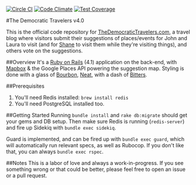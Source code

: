 [![Circle CI](https://circleci.com/gh/SeriouslyAwesome/democratictravelers.svg?style=svg)](https://circleci.com/gh/SeriouslyAwesome/democratictravelers)
[![Code Climate](https://codeclimate.com/github/SeriouslyAwesome/democratictravelers.png)](https://codeclimate.com/github/SeriouslyAwesome/democratictravelers)
[![Test Coverage](https://codeclimate.com/github/SeriouslyAwesome/democratictravelers/badges/coverage.svg)](https://codeclimate.com/github/SeriouslyAwesome/democratictravelers)

#The Democratic Travelers v4.0

This is the official code repository for [TheDemocraticTravelers.com](http://www.thedemocratictravelers.com), a travel blog where visitors submit their suggestions of places/events for John and Laura to visit (and for [Shane](https://github.com/shiftshane) to visit them while they're visiting things), and others vote on the suggestions.

##Overview
It's a [Ruby on Rails](http://rubyonrails.org) (4.1) application on the back-end, with [Mapbox](https://www.mapbox.com/) & the Google Places API powering the suggestion map. Styling is done with a glass of [Bourbon](http://bourbon.io), [Neat](http://neat.bourbon.io), with a dash of [Bitters](http://bitters.bourbon.io).

##Prerequisites
1. You'll need Redis installed: `brew install redis`
2. You'll need PostgreSQL installed too.

##Getting Started
Running `bundle install` and `rake db:migrate` should get your gems and DB setup. Then make sure Redis is running (`redis-server`) and fire up Sidekiq with `bundle exec sidekiq`.

Guard is implemented, and can be fired up with `bundle exec guard`, which will automatically run relevant specs, as well as Rubocop. If you don't like that, you can always `bundle exec rspec`.

##Notes
This is a labor of love and always a work-in-progress. If you see something wrong or that could be better, please feel free to open an issue or a pull request.
